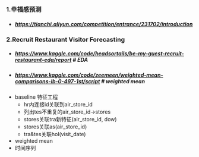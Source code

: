 ### 1.幸福感预测
+ ##### https://tianchi.aliyun.com/competition/entrance/231702/introduction
### 2.Recruit Restaurant Visitor Forecasting
+ ##### https://www.kaggle.com/code/headsortails/be-my-guest-recruit-restaurant-eda/report # EDA
+ ##### https://www.kaggle.com/code/zeemeen/weighted-mean-comparisons-lb-0-497-1st/script  # weighted mean   
+  baseline 特征工程
   * hr内连接id关联到air_store_id
   * 列出tes不重复的air_store_id->stores
   * stores关联tra新特征(air_store_id, dow)
   * stores关联as(air_store_id)
   * tra&tes关联hol(visit_date)   
+  weighted mean  
+  时间序列   